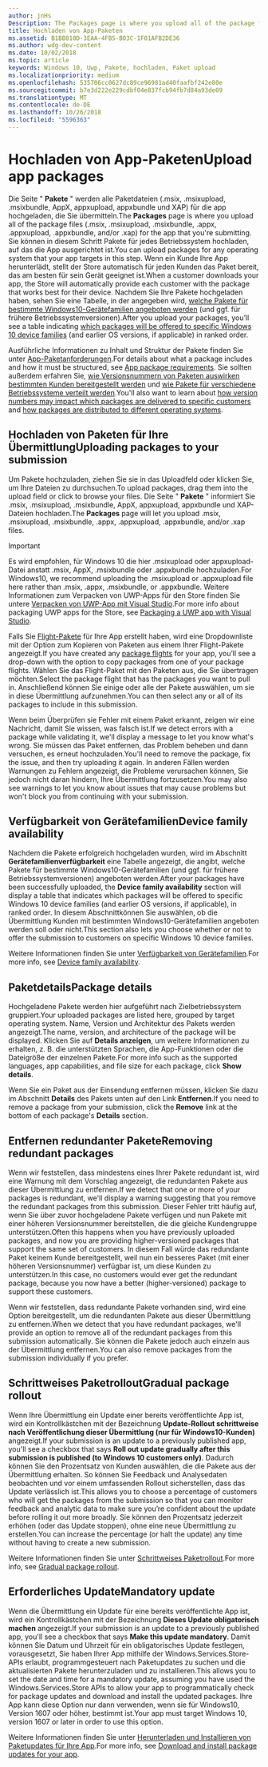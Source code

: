 ```yaml
---
author: jnHs
Description: The Packages page is where you upload all of the package files (.appxupload, .appx, .appxbundle, and/or .xap) for the app that you're submitting.
title: Hochladen von App-Paketen
ms.assetid: B1BB810D-3EAA-4FB5-B03C-1F01AFB2DE36
ms.author: wdg-dev-content
ms.date: 10/02/2018
ms.topic: article
keywords: Windows 10, Uwp, Pakete, hochladen, Paket upload
ms.localizationpriority: medium
ms.openlocfilehash: 535706cc0627dc89ce96981ad40faafbf242e80e
ms.sourcegitcommit: b7e3d222e229cdbf04e837fcb94fb7d84a93de09
ms.translationtype: MT
ms.contentlocale: de-DE
ms.lasthandoff: 10/26/2018
ms.locfileid: "5596363"
---
```

# <a name="upload-app-packages"></a><span data-ttu-id="a473f-103">Hochladen von App-Paketen</span><span class="sxs-lookup"><span data-stu-id="a473f-103">Upload app packages</span></span>

<span data-ttu-id="a473f-104">Die Seite " **Pakete** " werden alle Paketdateien (.msix, .msixupload, .msixbundle, AppX, appxupload, appxbundle und XAP) für die app hochgeladen, die Sie übermitteln.</span><span class="sxs-lookup"><span data-stu-id="a473f-104">The **Packages** page is where you upload all of the package files (.msix, .msixupload, .msixbundle, .appx, .appxupload, .appxbundle, and/or .xap) for the app that you're submitting.</span></span> <span data-ttu-id="a473f-105">Sie können in diesem Schritt Pakete für jedes Betriebssystem hochladen, auf das die App ausgerichtet ist.</span><span class="sxs-lookup"><span data-stu-id="a473f-105">You can upload packages for any operating system that your app targets in this step.</span></span> <span data-ttu-id="a473f-106">Wenn ein Kunde Ihre App herunterlädt, stellt der Store automatisch für jeden Kunden das Paket bereit, das am besten für sein Gerät geeignet ist.</span><span class="sxs-lookup"><span data-stu-id="a473f-106">When a customer downloads your app, the Store will automatically provide each customer with the package that works best for their device.</span></span> <span data-ttu-id="a473f-107">Nachdem Sie Ihre Pakete hochgeladen haben, sehen Sie eine Tabelle, in der angegeben wird, [welche Pakete für bestimmte Windows10-Gerätefamilien angeboten werden](#device-family-availability) (und ggf. für frühere Betriebssystemversionen).</span><span class="sxs-lookup"><span data-stu-id="a473f-107">After you upload your packages, you’ll see a table indicating [which packages will be offered to specific Windows 10 device families](#device-family-availability) (and earlier OS versions, if applicable) in ranked order.</span></span>

<span data-ttu-id="a473f-108">Ausführliche Informationen zu Inhalt und Struktur der Pakete finden Sie unter [App-Paketanforderungen](app-package-requirements.md).</span><span class="sxs-lookup"><span data-stu-id="a473f-108">For details about what a package includes and how it must be structured, see [App package requirements](app-package-requirements.md).</span></span> <span data-ttu-id="a473f-109">Sie sollten außerdem erfahren Sie, [wie Versionsnummern von Paketen auswirken bestimmten Kunden bereitgestellt werden](package-version-numbering.md) und [wie Pakete für verschiedene Betriebssysteme verteilt werden](guidance-for-app-package-management.md).</span><span class="sxs-lookup"><span data-stu-id="a473f-109">You'll also want to learn about [how version numbers may impact which packages are delivered to specific customers](package-version-numbering.md) and [how packages are distributed to different operating systems](guidance-for-app-package-management.md).</span></span>

## <a name="uploading-packages-to-your-submission"></a><span data-ttu-id="a473f-110">Hochladen von Paketen für Ihre Übermittlung</span><span class="sxs-lookup"><span data-stu-id="a473f-110">Uploading packages to your submission</span></span>

<span data-ttu-id="a473f-111">Um Pakete hochzuladen, ziehen Sie sie in das Uploadfeld oder klicken Sie, um Ihre Dateien zu durchsuchen.</span><span class="sxs-lookup"><span data-stu-id="a473f-111">To upload packages, drag them into the upload field or click to browse your files.</span></span> <span data-ttu-id="a473f-112">Die Seite " **Pakete** " informiert Sie .msix, .msixupload, .msixbundle, AppX, appxupload, appxbundle und XAP-Dateien hochladen.</span><span class="sxs-lookup"><span data-stu-id="a473f-112">The **Packages** page will let you upload .msix, .msixupload, .msixbundle, .appx, .appxupload, .appxbundle, and/or .xap files.</span></span>

> [!IMPORTANT]
> <span data-ttu-id="a473f-113">Es wird empfohlen, für Windows 10 die hier .msixupload oder appxupload-Datei anstatt .msix, AppX, .msixbundle oder .appxbundle hochzuladen.</span><span class="sxs-lookup"><span data-stu-id="a473f-113">For Windows10, we recommend uploading the .msixupload or .appxupload file here rather than .msix, .appx, .msixbundle, or .appxbundle.</span></span>  <span data-ttu-id="a473f-114">Weitere Informationen zum Verpacken von UWP-Apps für den Store finden Sie untere [Verpacken von UWP-App mit Visual Studio](../packaging/packaging-uwp-apps.md).</span><span class="sxs-lookup"><span data-stu-id="a473f-114">For more info about packaging UWP apps for the Store, see [Packaging a UWP app with Visual Studio](../packaging/packaging-uwp-apps.md).</span></span>

<span data-ttu-id="a473f-115">Falls Sie [Flight-Pakete](package-flights.md) für Ihre App erstellt haben, wird eine Dropdownliste mit der Option zum Kopieren von Paketen aus einem Ihrer Flight-Pakete angezeigt.</span><span class="sxs-lookup"><span data-stu-id="a473f-115">If you have created any [package flights](package-flights.md) for your app, you’ll see a drop-down with the option to copy packages from one of your package flights.</span></span> <span data-ttu-id="a473f-116">Wählen Sie das Flight-Paket mit den Paketen aus, die Sie übertragen möchten.</span><span class="sxs-lookup"><span data-stu-id="a473f-116">Select the package flight that has the packages you want to pull in.</span></span> <span data-ttu-id="a473f-117">Anschließend können Sie einige oder alle der Pakete auswählen, um sie in diese Übermittlung aufzunehmen.</span><span class="sxs-lookup"><span data-stu-id="a473f-117">You can then select any or all of its packages to include in this submission.</span></span>

<span data-ttu-id="a473f-118">Wenn beim Überprüfen sie Fehler mit einem Paket erkannt, zeigen wir eine Nachricht, damit Sie wissen, was falsch ist.</span><span class="sxs-lookup"><span data-stu-id="a473f-118">If we detect errors with a package while validating it, we'll display a message to let you know what's wrong.</span></span> <span data-ttu-id="a473f-119">Sie müssen das Paket entfernen, das Problem beheben und dann versuchen, es erneut hochzuladen.</span><span class="sxs-lookup"><span data-stu-id="a473f-119">You'll need to remove the package, fix the issue, and then try uploading it again.</span></span> <span data-ttu-id="a473f-120">In anderen Fällen werden Warnungen zu Fehlern angezeigt, die Probleme verursachen können, Sie jedoch nicht daran hindern, Ihre Übermittlung fortzusetzen.</span><span class="sxs-lookup"><span data-stu-id="a473f-120">You may also see warnings to let you know about issues that may cause problems but won't block you from continuing with your submission.</span></span>


## <a name="device-family-availability"></a><span data-ttu-id="a473f-121">Verfügbarkeit von Gerätefamilien</span><span class="sxs-lookup"><span data-stu-id="a473f-121">Device family availability</span></span>

<span data-ttu-id="a473f-122">Nachdem die Pakete erfolgreich hochgeladen wurden, wird im Abschnitt **Gerätefamilienverfügbarkeit** eine Tabelle angezeigt, die angibt, welche Pakete für bestimmte Windows10-Gerätefamilien (und ggf. für frühere Betriebssystemversionen) angeboten werden.</span><span class="sxs-lookup"><span data-stu-id="a473f-122">After your packages have been successfully uploaded, the **Device family availability** section will display a table that indicates which packages will be offered to specific Windows 10 device families (and earlier OS versions, if applicable), in ranked order.</span></span> <span data-ttu-id="a473f-123">In diesem Abschnittkönnen Sie auswählen, ob die Übermittlung Kunden mit bestimmten Windows10-Gerätefamilien angeboten werden soll oder nicht.</span><span class="sxs-lookup"><span data-stu-id="a473f-123">This section also lets you choose whether or not to offer the submission to customers on specific Windows 10 device families.</span></span>

<span data-ttu-id="a473f-124">Weitere Informationen finden Sie unter [Verfügbarkeit von Gerätefamilien](device-family-availability.md).</span><span class="sxs-lookup"><span data-stu-id="a473f-124">For more info, see [Device family availability](device-family-availability.md).</span></span>


## <a name="package-details"></a><span data-ttu-id="a473f-125">Paketdetails</span><span class="sxs-lookup"><span data-stu-id="a473f-125">Package details</span></span>

<span data-ttu-id="a473f-126">Hochgeladene Pakete werden hier aufgeführt nach Zielbetriebssystem gruppiert.</span><span class="sxs-lookup"><span data-stu-id="a473f-126">Your uploaded packages are listed here, grouped by target operating system.</span></span> <span data-ttu-id="a473f-127">Name, Version und Architektur des Pakets werden angezeigt.</span><span class="sxs-lookup"><span data-stu-id="a473f-127">The name, version, and architecture of the package will be displayed.</span></span> <span data-ttu-id="a473f-128">Klicken Sie auf **Details anzeigen**, um weitere Informationen zu erhalten, z. B. die unterstützten Sprachen, die App-Funktionen oder die Dateigröße der einzelnen Pakete.</span><span class="sxs-lookup"><span data-stu-id="a473f-128">For more info such as the supported languages, app capabilities, and file size for each package, click **Show details**.</span></span>

<span data-ttu-id="a473f-129">Wenn Sie ein Paket aus der Einsendung entfernen müssen, klicken Sie dazu im Abschnitt **Details** des Pakets unten auf den Link **Entfernen**.</span><span class="sxs-lookup"><span data-stu-id="a473f-129">If you need to remove a package from your submission, click the **Remove** link at the bottom of each package's **Details** section.</span></span>


## <a name="removing-redundant-packages"></a><span data-ttu-id="a473f-130">Entfernen redundanter Pakete</span><span class="sxs-lookup"><span data-stu-id="a473f-130">Removing redundant packages</span></span>

<span data-ttu-id="a473f-131">Wenn wir feststellen, dass mindestens eines Ihrer Pakete redundant ist, wird eine Warnung mit dem Vorschlag angezeigt, die redundanten Pakete aus dieser Übermittlung zu entfernen.</span><span class="sxs-lookup"><span data-stu-id="a473f-131">If we detect that one or more of your packages is redundant, we'll display a warning suggesting that you remove the redundant packages from this submission.</span></span> <span data-ttu-id="a473f-132">Dieser Fehler tritt häufig auf, wenn Sie über zuvor hochgeladene Pakete verfügen und nun Pakete mit einer höheren Versionsnummer bereitstellen, die die gleiche Kundengruppe unterstützen.</span><span class="sxs-lookup"><span data-stu-id="a473f-132">Often this happens when you have previously uploaded packages, and now you are providing higher-versioned packages that support the same set of customers.</span></span> <span data-ttu-id="a473f-133">In diesem Fall würde das redundante Paket keinem Kunde bereitgestellt, weil nun ein besseres Paket (mit einer höheren Versionsnummer) verfügbar ist, um diese Kunden zu unterstützen.</span><span class="sxs-lookup"><span data-stu-id="a473f-133">In this case, no customers would ever get the redundant package, because you now have a better (higher-versioned) package to support these customers.</span></span>

<span data-ttu-id="a473f-134">Wenn wir feststellen, dass redundante Pakete vorhanden sind, wird eine Option bereitgestellt, um die redundanten Pakete aus dieser Übermittlung zu entfernen.</span><span class="sxs-lookup"><span data-stu-id="a473f-134">When we detect that you have redundant packages, we'll provide an option to remove all of the redundant packages from this submission automatically.</span></span> <span data-ttu-id="a473f-135">Sie können die Pakete jedoch auch einzeln aus der Übermittlung entfernen.</span><span class="sxs-lookup"><span data-stu-id="a473f-135">You can also remove packages from the submission individually if you prefer.</span></span>


## <a name="gradual-package-rollout"></a><span data-ttu-id="a473f-136">Schrittweises Paketrollout</span><span class="sxs-lookup"><span data-stu-id="a473f-136">Gradual package rollout</span></span>

<span data-ttu-id="a473f-137">Wenn Ihre Übermittlung ein Update einer bereits veröffentlichte App ist, wird ein Kontrollkästchen mit der Bezeichnung **Update-Rollout schrittweise nach Veröffentlichung dieser Übermittlung (nur für Windows10-Kunden)** angezeigt.</span><span class="sxs-lookup"><span data-stu-id="a473f-137">If your submission is an update to a previously published app, you'll see a checkbox that says **Roll out update gradually after this submission is published (to Windows 10 customers only)**.</span></span> <span data-ttu-id="a473f-138">Dadurch können Sie den Prozentsatz von Kunden auswählen, die die Pakete aus der Übermittlung erhalten. So können Sie Feedback und Analysedaten beobachten und vor einem umfassenden Rollout sicherstellen, dass das Update verlässlich ist.</span><span class="sxs-lookup"><span data-stu-id="a473f-138">This allows you to choose a percentage of customers who will get the packages from the submission so that you can monitor feedback and analytic data  to make sure you’re confident about the update before rolling it out more broadly.</span></span> <span data-ttu-id="a473f-139">Sie können den Prozentsatz jederzeit erhöhen (oder das Update stoppen), ohne eine neue Übermittlung zu erstellen.</span><span class="sxs-lookup"><span data-stu-id="a473f-139">You can increase the percentage (or halt the update) any time without having to create a new submission.</span></span> 

<span data-ttu-id="a473f-140">Weitere Informationen finden Sie unter [Schrittweises Paketrollout](gradual-package-rollout.md).</span><span class="sxs-lookup"><span data-stu-id="a473f-140">For more info, see [Gradual package rollout](gradual-package-rollout.md).</span></span>


## <a name="mandatory-update"></a><span data-ttu-id="a473f-141">Erforderliches Update</span><span class="sxs-lookup"><span data-stu-id="a473f-141">Mandatory update</span></span>

<span data-ttu-id="a473f-142">Wenn die Übermittlung ein Update für eine bereits veröffentlichte App ist, wird ein Kontrollkästchen mit der Bezeichnung **Dieses Update obligatorisch machen** angezeigt.</span><span class="sxs-lookup"><span data-stu-id="a473f-142">If your submission is an update to a previously published app, you'll see a checkbox that says **Make this update mandatory**.</span></span> <span data-ttu-id="a473f-143">Damit können Sie Datum und Uhrzeit für ein obligatorisches Update festlegen, vorausgesetzt, Sie haben Ihrer App mithilfe der Windows.Services.Store-APIs erlaubt, programmgesteuert nach Paketupdates zu suchen und die aktualisierten Pakete herunterzuladen und zu installieren.</span><span class="sxs-lookup"><span data-stu-id="a473f-143">This allows you to set the date and time for a mandatory update, assuming you have used the Windows.Services.Store APIs to allow your app to programmatically check for package updates and download and install the updated packages.</span></span> <span data-ttu-id="a473f-144">Ihre App kann diese Option nur dann verwenden, wenn sie für Windows10, Version 1607 oder höher, bestimmt ist.</span><span class="sxs-lookup"><span data-stu-id="a473f-144">Your app must target Windows 10, version 1607 or later in order to use this option.</span></span>

<span data-ttu-id="a473f-145">Weitere Informationen finden Sie unter [Herunterladen und Installieren von Paketupdates für Ihre App](../packaging/self-install-package-updates.md).</span><span class="sxs-lookup"><span data-stu-id="a473f-145">For more info, see [Download and install package updates for your app](../packaging/self-install-package-updates.md).</span></span>

 




